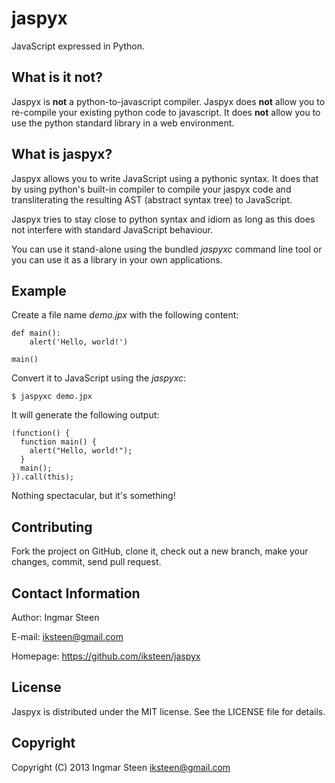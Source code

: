 jaspyx
======

JavaScript expressed in Python.


What is it not?
---------------

Jaspyx is **not** a python-to-javascript compiler. Jaspyx does **not** allow you to re-compile your existing python code to javascript. It does **not** allow you to use the python standard library in a web environment.


What is jaspyx?
---------------

Jaspyx allows you to write JavaScript using a pythonic syntax. It does that by using python's built-in compiler to compile your jaspyx code and transliterating the resulting AST (abstract syntax tree) to JavaScript.

Jaspyx tries to stay close to python syntax and idiom as long as this does not interfere with standard JavaScript behaviour.

You can use it stand-alone using the bundled _jaspyxc_ command line tool or you can use it as a library in your own applications.


Example
-------

Create a file name _demo.jpx_ with the following content:

    def main():
        alert('Hello, world!')

    main()

Convert it to JavaScript using the _jaspyxc_:

    $ jaspyxc demo.jpx

It will generate the following output:

    (function() {
      function main() {
        alert("Hello, world!");
      }
      main();
    }).call(this);

Nothing spectacular, but it's something!


Contributing
------------

Fork the project on GitHub, clone it, check out a new branch, make your changes, commit, send pull request.


Contact Information
-------------------

Author: Ingmar Steen

E-mail: iksteen@gmail.com

Homepage: https://github.com/iksteen/jaspyx


License
-------

Jaspyx is distributed under the MIT license. See the LICENSE file for details.


Copyright
---------

Copyright (C) 2013 Ingmar Steen <iksteen@gmail.com>
